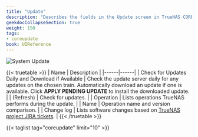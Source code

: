 ```yaml
---
title: "Update"
description: "Describes the fields in the Update screen in TrueNAS CORE."
geekdocCollapseSection: true
weight: 150
tags:
- coreupdate
book: UIReference
---
```


![System Update](/images/CORE/System/SystemUpdate.png "System Update")

{{< truetable >}}
| Name | Description |
|------|------|
| Check for Updates Daily and Download if Available | Check the update server daily for any updates on the chosen train. Automatically download an update if one is available. Click **APPLY PENDING UPDATE** to install the downloaded update. |
| <span class="iconify" data-icon="ci:refresh"></span> (Refresh) | Check for updates. |
| Operation | Lists operations TrueNAS performs during the update. |
| Name | Operation name and version comparison. |
| Change log | Lists software changes based on [TrueNAS project JIRA tickets](https://ixsystems.atlassian.net/projects/NAS/issues/NAS-104367?filter=allopenissues). |
{{< /truetable >}}

{{< taglist tag="coreupdate" limit="10" >}}

